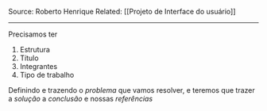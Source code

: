 Source: Roberto Henrique
Related: [[Projeto de Interface do usuário]]

---

Precisamos ter
1. Estrutura
2. Título
3. Integrantes
4. Tipo de trabalho

Definindo e trazendo o *problema* que vamos resolver, e teremos que trazer a *solução* a *conclusão* e nossas *referências*


